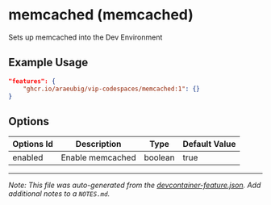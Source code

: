 
# memcached (memcached)

Sets up memcached into the Dev Environment

## Example Usage

```json
"features": {
    "ghcr.io/araeubig/vip-codespaces/memcached:1": {}
}
```

## Options

| Options Id | Description | Type | Default Value |
|-----|-----|-----|-----|
| enabled | Enable memcached | boolean | true |



---

_Note: This file was auto-generated from the [devcontainer-feature.json](https://github.com/araeubig/vip-codespaces/blob/main/features/src/memcached/devcontainer-feature.json).  Add additional notes to a `NOTES.md`._
